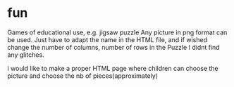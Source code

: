 # fun
Games of educational use, e.g. jigsaw puzzle
Any picture in png format can be used. Just have to adapt the name in the HTML file, and if wished change the number of columns, number of rows in the Puzzle
I didnt find any glitches.

i would like to make a proper HTML page where children can choose the picture and choose the nb of pieces(approximately)
